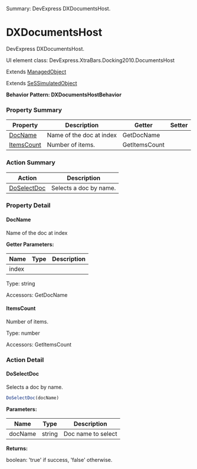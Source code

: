 Summary: DevExpress DXDocumentsHost.

# DXDocumentsHost

DevExpress DXDocumentsHost.
 
UI element class: DevExpress.XtraBars.Docking2010.DocumentsHost

Extends [ManagedObject](ManagedObject.md)

Extends [SeSSimulatedObject](SeSSimulatedObject.md)





**Behavior Pattern: DXDocumentsHostBehavior**


<!-- ============================== property summary ========================== -->

	

### Property Summary

| **Property** | **Description** | **Getter** | **Setter** |
| ------------ | --------------- | ---------- | ---------- |
| [DocName](#docname) | Name of the doc at index | GetDocName |  |
| [ItemsCount](#itemscount) | Number of items. | GetItemsCount |  |



	
<!-- ============================== action summary ========================== -->



### Action Summary

|  **Action** | **Description** | 
| ----------- | --------------- |
|	[DoSelectDoc](#doselectdoc) | Selects a doc by name. |




<!-- ============================== property detail ========================== -->
	
### Property Detail
		
<a name="DocName"></a>
#### DocName


Name of the doc at index

			
**Getter Parameters:**

| **Name** | **Type** | **Description** |
| -------- | -------- | --------------- |	
| index |  |  |


	
			
Type: string
			
			
Accessors: GetDocName
			
		
<a name="ItemsCount"></a>
#### ItemsCount


Number of items.

			
	
			
Type: number
			
			
Accessors: GetItemsCount
			
		
	
	
<!-- ============================== action detail ========================== -->
	
### Action Detail
		
<a name="DoSelectDoc"></a>    
#### DoSelectDoc

Selects a doc by name.

```javascript
DoSelectDoc(docName) 
```


**Parameters:**

|	**Name** | **Type** | **Description** |
| ---------- | -------- | --------------- |
| docName | string |	Doc name to select |




**Returns:**

boolean: 'true' if success, 'false' otherwise.



<a name="see.also.dxdocumentshost.doselectdoc"></a>

	

